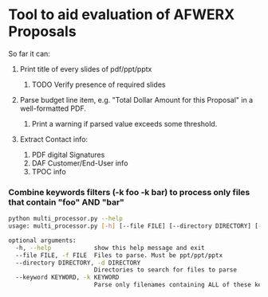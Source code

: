 # Tool to aid evaluation of AFWERX Proposals

So far it can:
1. Print title of every slides of pdf/ppt/pptx
    1. TODO Verify presence of required slides
2. Parse budget line item, e.g. "Total Dollar Amount for this Proposal" in a well-formatted PDF.   
    1. Print a warning if parsed value exceeds some threshold.

3. Extract Contact info:
    1. PDF digital Signatures
    2. DAF Customer/End-User info
    3. TPOC info

### Combine keywords filters (-k foo -k bar) to process only files that contain "foo" AND "bar"

```bash
python multi_processor.py --help
usage: multi_processor.py [-h] [--file FILE] [--directory DIRECTORY] [--keyword KEYWORD]

optional arguments:
  -h, --help            show this help message and exit
  --file FILE, -f FILE  Files to parse. Must be ppt/ppt/pptx
  --directory DIRECTORY, -d DIRECTORY
                        Directories to search for files to parse
  --keyword KEYWORD, -k KEYWORD
                        Parse only filenames containing ALL of these keywords
```

